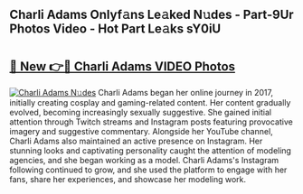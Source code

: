 ## Charli Adams Onlyf𝚊ns Le𝚊ked N𝚞des - Part-9Ur Photos Video - Hot Part Le𝚊ks sY0iU

# <h2><a href="http://ac11922.deff.icu/?id=Charli+Adams">🔗 New 👉🔴 Charli Adams VIDEO Photos</a></h2>

[![Charli Adams N𝚞des](https://i.imgur.com/rIISA9y.gif)](http://ac11922.deff.icu/?id=Charli+Adams)
Charli Adams began her online journey in 2017, initially creating cosplay and gaming-related content. Her content gradually evolved, becoming increasingly sexually suggestive. She gained initial attention through Twitch streams and Instagram posts featuring provocative imagery and suggestive commentary. Alongside her YouTube channel, Charli Adams also maintained an active presence on Instagram. Her stunning looks and captivating personality caught the attention of modeling agencies, and she began working as a model. Charli Adams's Instagram following continued to grow, and she used the platform to engage with her fans, share her experiences, and showcase her modeling work.

